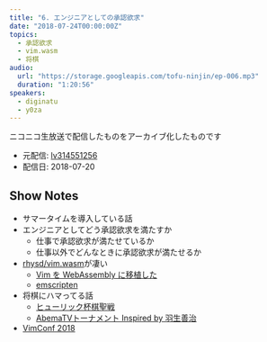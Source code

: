 ```yaml
---
title: "6. エンジニアとしての承認欲求"
date: "2018-07-24T00:00:00Z"
topics:
  - 承認欲求
  - vim.wasm
  - 将棋
audio:
  url: "https://storage.googleapis.com/tofu-ninjin/ep-006.mp3"
  duration: "1:20:56"
speakers:
  - diginatu
  - y0za
---
```


ニコニコ生放送で配信したものをアーカイブ化したものです
- 元配信: [lv314551256](http://live2.nicovideo.jp/watch/lv314551256)
- 配信日: 2018-07-20

## Show Notes
- サマータイムを導入している話
- エンジニアとしてどう承認欲求を満たすか
  - 仕事で承認欲求が満たせているか
  - 仕事以外でどんなときに承認欲求が満たせるか
- [rhysd/vim.wasm](https://github.com/rhysd/vim.wasm)が凄い
  - [Vim を WebAssembly に移植した](https://rhysd.hatenablog.com/entry/2018/07/09/090115)
  - [emscripten](http://kripken.github.io/emscripten-site/)
- 将棋にハマってる話
  - [ヒューリック杯棋聖戦](https://www.shogi.or.jp/match/kisei/)
  - [AbemaTVトーナメント Inspired by 羽生善治](https://guide.abema.tv/pages/1908173/AbemaTV_Tournament)
- [VimConf 2018](https://vimconf.org/2018/)
